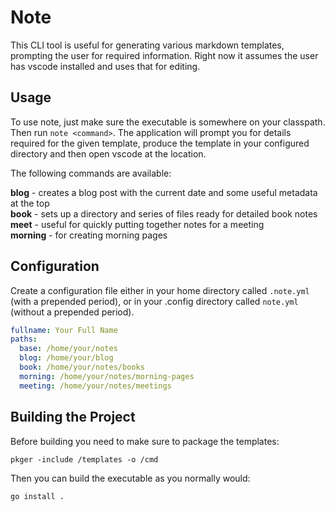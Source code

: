 # Note

This CLI tool is useful for generating various markdown templates, prompting the user for required information. Right now it assumes the user has vscode installed and uses that for editing.

## Usage

To use note, just make sure the executable is somewhere on your classpath. Then run `note <command>`. The application will prompt you for details required for the given template, produce the template in your configured directory and then open vscode at the location.

The following commands are available:

**blog** - creates a blog post with the current date and some useful metadata at the top  
**book** - sets up a directory and series of files ready for detailed book notes  
**meet** - useful for quickly putting together notes for a meeting  
**morning** - for creating morning pages  

## Configuration

Create a configuration file either in your home directory called `.note.yml` (with a prepended period), or in your .config directory called `note.yml` (without a prepended period).

```yaml
fullname: Your Full Name
paths:
  base: /home/your/notes
  blog: /home/your/blog
  book: /home/your/notes/books
  morning: /home/your/notes/morning-pages
  meeting: /home/your/notes/meetings
```

## Building the Project

Before building you need to make sure to package the templates:

```shell
pkger -include /templates -o /cmd
```

Then you can build the executable as you normally would:

```shell
go install .
```
